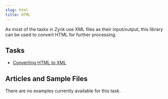 ```yaml
---
slug: html
title: HTML
---
```

As most of the tasks in Zynk use XML files as their input/output, this library can be used to convert HTML for further processing.

## Tasks

 * [Converting HTML to XML](converting-html-to-xml)

## Articles and Sample Files
There are no examples currently available for this task.
